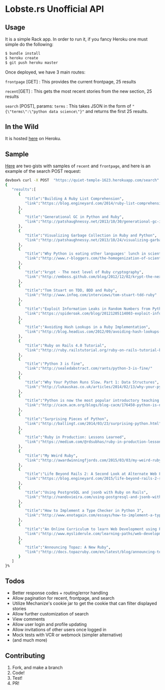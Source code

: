 # Lobste.rs Unofficial API

## Usage
It is a simple Rack app. In order to run it, if you fancy Heroku one must simple do the following:

```BASH
$ bundle install
$ heroku create
$ git push heroku master
```
Once deployed, we have 3 main routes:

`frontpage` [GET] : This provides the current frontpage, 25 results

`recent`[GET]    : This gets the most recent stories from the new section, 25 results

`search` [POST], params: `terms` : This takes JSON in the form of `"{\"terms\":\"python data science\"}"`
 and returns the first 25 results.

## In the Wild
It is hosted [here](https://quiet-temple-1623.herokuapp.com/) on Heroku.

## Sample
[Here](https://gist.github.com/ybur-yug/a51436526691e5a044b5) are two gists with samples of `recent` and `frontpage`,
and here is an example of the search POST request:

```BASH
devbox% curl -X POST  "https://quiet-temple-1623.herokuapp.com/search" -d "{\"terms\":\"python ruby\"}"
{
   "results":[
      {
         "title":"Building A Ruby List Comprehension",
         "link":"https://blog.engineyard.com/2014/ruby-list-comprehension"
      },
      {
         "title":"Generational GC in Python and Ruby",
         "link":"http://patshaughnessy.net/2013/10/30/generational-gc-in-python-and-ruby"
      },
      {
         "title":"Visualizing Garbage Collection in Ruby and Python",
         "link":"http://patshaughnessy.net/2013/10/24/visualizing-garbage-collection-in-ruby-and-python"
      },
      {
         "title":"Why Python is eating other languages' lunch in scientific computing",
         "link":"http://www.r-bloggers.com/the-homogenization-of-scientific-computing-or-why-python-is-steadily-eating-other-languages-lunch/"
      },
      {
         "title":"krypt - The next level of Ruby cryptography",
         "link":"http://emboss.github.com/blog/2012/12/02/krypt-the-next-level-of-ruby-cryptography/"
      },
      {
         "title":"Tom Stuart on TDD, BDD and Ruby",
         "link":"http://www.infoq.com/interviews/tom-stuart-tdd-ruby"
      },
      {
         "title":"Exploit Information Leaks in Random Numbers from Python, Ruby and PHP",
         "link":"https://spideroak.com/blog/20121205114003-exploit-information-leaks-in-random-numbers-from-python-ruby-and-php"
      },
      {
         "title":"Avoiding Hash Lookups in a Ruby Implementation",
         "link":"http://blog.headius.com/2012/09/avoiding-hash-lookups-in-ruby.html"
      },
      {
         "title":"Ruby on Rails 4.0 Tutorial",
         "link":"http://ruby.railstutorial.org/ruby-on-rails-tutorial-book?version=4.0"
      },
      {
         "title":"Python 3 is fine",
         "link":"http://sealedabstract.com/rants/python-3-is-fine/"
      },
      {
         "title":"Why Your Python Runs Slow. Part 1: Data Structures",
         "link":"http://lukauskas.co.uk/articles/2014/02/13/why-your-python-runs-slow-part-1-data-structures/"
      },
      {
         "title":"Python is now the most popular introductory teaching language at top U.S. universities",
         "link":"http://cacm.acm.org/blogs/blog-cacm/176450-python-is-now-the-most-popular-introductory-teaching-language-at-top-us-universities/fulltext"
      },
      {
         "title":"Surprising Pieces of Python",
         "link":"http://ballingt.com/2014/03/23/surprising-python.html"
      },
      {
         "title":"Ruby in Production: Lessons Learned",
         "link":"https://medium.com/@rdsubhas/ruby-in-production-lessons-learned-36d7ab726d99"
      },
      {
         "title":"My Weird Ruby",
         "link":"http://awardwinningfjords.com/2015/03/03/my-weird-ruby.html"
      },
      {
         "title":"Life Beyond Rails 2: A Second Look at Alternate Web Frameworks for Ruby",
         "link":"https://blog.engineyard.com/2015/life-beyond-rails-2-second-look-alternate-web-frameworks-ruby"
      },
      {
         "title":"Using PostgreSQL and jsonb with Ruby on Rails",
         "link":"http://nandovieira.com/using-postgresql-and-jsonb-with-ruby-on-rails"
      },
      {
         "title":"How to Implement a Type Checker in Python 3",
         "link":"http://www.enotagain.com/essays/how-to-implement-a-type-checker-in-python-3.html"
      },
      {
         "title":"An Online Curriculum to learn Web Development using Python and Django",
         "link":"http://www.mysliderule.com/learning-paths/web-development-python-django/"
      },
      {
         "title":"Announcing Topaz: A New Ruby",
         "link":"http://docs.topazruby.com/en/latest/blog/announcing-topaz/"
      }
   ]
}%                 
```
## Todos
- Better response codes + routing/error handling
- Allow pagination for recent, frontpage, and search
- Utilize Mechanize's cookie jar to get the cookie that can filter displayed stories
- Allow further customization of search
- View comments
- Allow user login and profile updating
- Allow invitations of other users once logged in
- Mock tests with VCR or webmock (simpler alternative)
- (and much more)

## Contributing
1. Fork, and make a branch
2. Code!
3. Test!
4. PR!

